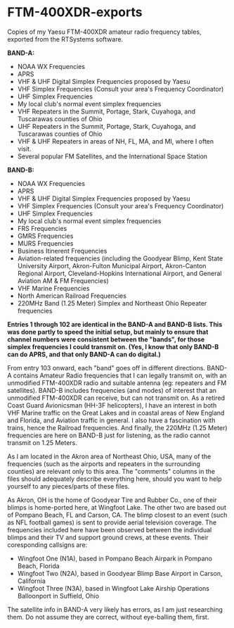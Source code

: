 # FTM-400XDR-exports
Copies of my Yaesu FTM-400XDR amateur radio frequency tables, exported from the RTSystems software.

**BAND-A:**
- NOAA WX Frequencies
- APRS
- VHF & UHF Digital Simplex Frequencies proposed by Yaesu
- VHF Simplex Frequencies (Consult your area's Frequency Coordinator)
- UHF Simplex Frequencies
- My local club's normal event simplex frequencies
- VHF Repeaters in the Summit, Portage, Stark, Cuyahoga, and Tuscarawas counties of Ohio
- UHF Repeaters in the Summit, Portage, Stark, Cuyahoga, and Tuscarawas counties of Ohio
- VHF & UHF Repeaters in areas of NH, FL, MA, and MI, where I often visit.
- Several popular FM Satellites, and the International Space Station

**BAND-B:**
- NOAA WX Frequencies
- APRS
- VHF & UHF Digital Simplex Frequencies proposed by Yaesu
- VHF Simplex Frequencies (Consult your area's Frequency Coordinator)
- UHF Simplex Frequencies
- My local club's normal event simplex frequencies
- FRS Frequencies
- GMRS Frequencies
- MURS Frequencies
- Business Itinerent Frequencies
- Aviation-related frequencies (including the Goodyear Blimp, Kent State University Airport, Akron-Fulton Municipal Airport, Akron-Canton Regional Airport, Cleveland-Hopkins International Airport, and General Aviation AM & FM Frequencies)
- VHF Marine Frequencies
- North American Railroad Frequencies
- 220MHz Band (1.25 Meter) Simplex and Northeast Ohio Repeater frequencies

**Entries 1 through 102 are identical in the BAND-A and BAND-B lists.  This was done partly to speed the initial setup, but mainly to ensure that channel numbers were consistent between the "bands", for those simplex frequencies I could transmit on.  (Yes, I know that only BAND-B can do APRS, and that only BAND-A can do digital.)**

From entry 103 onward, each "band" goes off in different directions.  BAND-A contains Amateur Radio frequencies that I can legally transmit on, with an unmodified FTM-400XDR radio and suitable antenna (eg: repeaters and FM satellites).  BAND-B includes frequencies (and modes) of interest that an unmodified FTM-400XDR can receive, but can not transmit on.  As a retired Coast Guard Avionicsman (HH-3F helicopters), I have an interest in both VHF Marine traffic on the Great Lakes and in coastal areas of New England and Florida, and Aviation traffic in general.  I also have a fascination with trains, hence the Railroad frequencies.  And finally, the 220MHz (1.25 Meter) frequencies are here on BAND-B just for listening, as the radio cannot transmit on 1.25 Meters.

As I am located in the Akron area of Northeast Ohio, USA, many of the frequencies (such as the airports and repeaters in the surrounding counties) are relevant only to this area.  The "comments" columns in the files should adequately describe everything here, should you want to help yourself to any pieces/parts of these files.

As Akron, OH is the home of Goodyear Tire and Rubber Co., one of their blimps is home-ported here, at Wingfoot Lake.  The other two are based out of Pompano Beach, FL and Carson, CA.  The blimp closest to an event (such as NFL football games) is sent to provide aerial television coverage.  The frequencies included here have been observed between the individual blimps and their TV and support ground crews, at these events.  Their coresponding callsigns are:
- Wingfoot One (N1A), based in Pompano Beach Airpark in Pompano Beach, Florida
- Wingfoot Two (N2A), based in Goodyear Blimp Base Airport in Carson, California
- Wingfoot Three (N3A), based in Wingfoot Lake Airship Operations Balloonport in Suffield, Ohio

The satellite info in BAND-A very likely has errors, as I am just researching them.  Do not assume they are correct, without eye-balling them, first.
